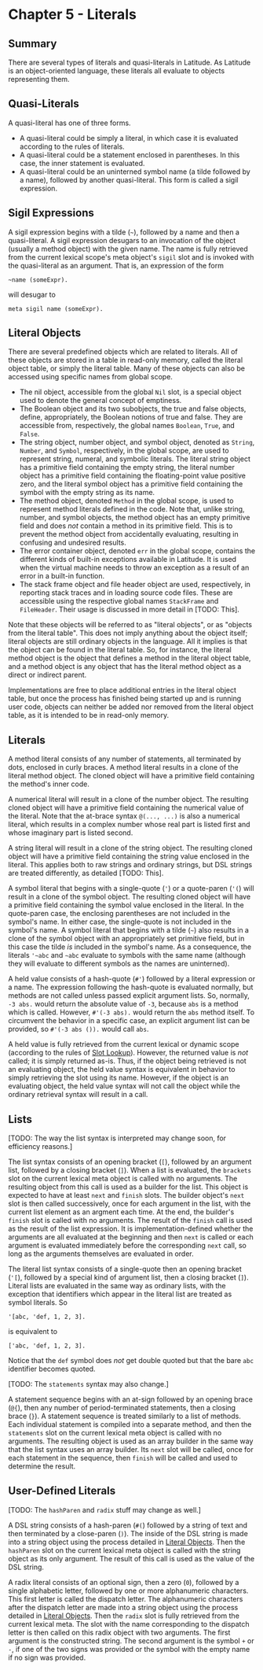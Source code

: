 
# Chapter 5 - Literals

## Summary

There are several types of literals and quasi-literals in Latitude. As
Latitude is an object-oriented language, these literals all evaluate
to objects representing them.

## Quasi-Literals

A quasi-literal has one of three forms.

 * A quasi-literal could be simply a literal, in which case it is
   evaluated according to the rules of literals.
 * A quasi-literal could be a statement enclosed in parentheses. In
   this case, the inner statement is evaluated.
 * A quasi-literal could be an uninterned symbol name (a tilde
   followed by a name), followed by another quasi-literal. This form
   is called a sigil expression.

## Sigil Expressions

A sigil expression begins with a tilde (`~`), followed by a name and
then a quasi-literal. A sigil expression desugars to an invocation of
the object (usually a method object) with the given name. The name is
fully retrieved from the current lexical scope's meta object's `sigil`
slot and is invoked with the quasi-literal as an argument. That is, an
expression of the form

    ~name (someExpr).

will desugar to

    meta sigil name (someExpr).

## Literal Objects

There are several predefined objects which are related to
literals. All of these objects are stored in a table in read-only
memory, called the literal object table, or simply the literal
table. Many of these objects can also be accessed using specific names
from global scope.

 * The nil object, accessible from the global `Nil` slot, is a special
   object used to denote the general concept of emptiness.
 * The Boolean object and its two subobjects, the true and false
   objects, define, appropriately, the Boolean notions of true and
   false. They are accessible from, respectively, the global names
   `Boolean`, `True`, and `False`.
 * The string object, number object, and symbol object, denoted as
   `String`, `Number`, and `Symbol`, respectively, in the global
   scope, are used to represent string, numeral, and symbolic
   literals. The literal string object has a primitive field
   containing the empty string, the literal number object has a
   primitive field containing the floating-point value positive zero,
   and the literal symbol object has a primitive field containing the
   symbol with the empty string as its name.
 * The method object, denoted `Method` in the global scope, is used to
   represent method literals defined in the code. Note that, unlike
   string, number, and symbol objects, the method object has an empty
   primitive field and does *not* contain a method in its primitive
   field. This is to prevent the method object from accidentally
   evaluating, resulting in confusing and undesired results.
 * The error container object, denoted `err` in the global scope,
   contains the different kinds of built-in exceptions available in
   Latitude. It is used when the virtual machine needs to throw an
   exception as a result of an error in a built-in function.
 * The stack frame object and file header object are used,
   respectively, in reporting stack traces and in loading source code
   files. These are accessible using the respective global names
   `StackFrame` and `FileHeader`. Their usage is discussed in more
   detail in [TODO: This].

Note that these objects will be referred to as "literal objects", or
as "objects from the literal table". This does not imply anything
about the object itself; literal objects are still ordinary objects in
the language. All it implies is that the object can be found in the
literal table. So, for instance, the literal method object is the
object that defines a method in the literal object table, and a method
object is any object that has the literal method object as a direct or
indirect parent.

Implementations are free to place additional entries in the literal
object table, but once the process has finished being started up and
is running user code, objects can neither be added nor removed from
the literal object table, as it is intended to be in read-only memory.

## Literals

A method literal consists of any number of statements, all terminated
by dots, enclosed in curly braces. A method literal results in a clone
of the literal method object. The cloned object will have a primitive
field containing the method's inner code.

A numerical literal will result in a clone of the number object. The
resulting cloned object will have a primitive field containing the
numerical value of the literal. Note that the at-brace syntax `@(...,
...)` is also a numerical literal, which results in a complex number
whose real part is listed first and whose imaginary part is listed
second.

A string literal will result in a clone of the string object. The
resulting cloned object will have a primitive field containing the
string value enclosed in the literal. This applies both to raw strings
and ordinary strings, but DSL strings are treated differently, as
detailed [TODO: This].

A symbol literal that begins with a single-quote (`'`) or a
quote-paren (`'(`) will result in a clone of the symbol object. The
resulting cloned object will have a primitive field containing the
symbol value enclosed in the literal. In the quote-paren case, the
enclosing parentheses are not included in the symbol's name. In either
case, the single-quote is not included in the symbol's name. A symbol
literal that begins with a tilde (`~`) also results in a clone of the
symbol object with an appropriately set primitive field, but in this
case the tilde *is* included in the symbol's name. As a consequence,
the literals `'~abc` and `~abc` evaluate to symbols with the same name
(although they will evaluate to different symbols as the names are
uninterned).

A held value consists of a hash-quote (`#'`) followed by a literal
expression or a name. The expression following the hash-quote is
evaluated normally, but methods are not called unless passed explicit
argument lists. So, normally, `-3 abs.` would return the absolute
value of `-3`, because `abs` is a method which is called. However,
`#'(-3 abs).` would return the `abs` method itself. To circumvent the
behavior in a specific case, an explicit argument list can be
provided, so `#'(-3 abs ()).` would call `abs`.

A held value is fully retrieved from the current
lexical or dynamic scope (according to the rules
of [Slot Lookup](ch4_evaluation.md#slot-lookup)). However, the
returned value is *not* called; it is simply returned as-is. Thus, if
the object being retrieved is not an evaluating object, the held value
syntax is equivalent in behavior to simply retrieving the slot using
its name. However, if the object is an evaluating object, the held
value syntax will not call the object while the ordinary retrieval
syntax will result in a call.

## Lists

[TODO: The way the list syntax is interpreted may change soon, for
efficiency reasons.]

The list syntax consists of an opening bracket (`[`), followed by an
argument list, followed by a closing bracket (`]`). When a list is
evaluated, the `brackets` slot on the current lexical meta object is
called with no arguments. The resulting object from this call is used
as a builder for the list. This object is expected to have at least
`next` and `finish` slots. The builder object's `next` slot is then
called successively, once for each argument in the list, with the
current list element as an argment each time. At the end, the
builder's `finish` slot is called with no arguments. The result of the
`finish` call is used as the result of the list expression. It is
implementation-defined whether the arguments are all evaluated at the
beginning and then `next` is called or each argument is evaluated
immediately before the corresponding `next` call, so long as the
arguments themselves are evaluated in order.

The literal list syntax consists of a single-quote then an opening
bracket (`'[`), followed by a special kind of argument list, then a
closing bracket (`]`). Literal lists are evaluated in the same way as
ordinary lists, with the exception that identifiers which appear in
the literal list are treated as symbol literals. So

    '[abc, 'def, 1, 2, 3].

is equivalent to

    ['abc, 'def, 1, 2, 3].

Notice that the `def` symbol does *not* get double quoted but that the
bare `abc` identifier becomes quoted.

[TODO: The `statements` syntax may also change.]

A statement sequence begins with an at-sign followed by an opening
brace (`@{`), then any number of period-terminated statements, then a
closing brace (`}`). A statement sequence is treated similarly to a
list of methods. Each individual statement is compiled into a separate
method, and then the `statements` slot on the current lexical meta
object is called with no arguments. The resulting object is used as an
array builder in the same way that the list syntax uses an array
builder. Its `next` slot will be called, once for each statement in
the sequence, then `finish` will be called and used to determine the
result.

## User-Defined Literals

[TODO: The `hashParen` and `radix` stuff may change as well.]

A DSL string consists of a hash-paren (`#(`) followed by a string of
text and then terminated by a close-paren (`)`). The inside of the DSL
string is made into a string object using the process detailed
in [Literal Objects](#literal-objects). Then the `hashParen` slot on
the current lexical meta object is called with the string object as
its only argument. The result of this call is used as the value of the
DSL string.

A radix literal consists of an optional sign, then a zero (`0`),
followed by a single alphabetic letter, followed by one or more
alphanumeric characters. This first letter is called the dispatch
letter. The alphanumeric characters after the dispatch letter are made
into a string object using the process detailed
in [Literal Objects](#literal-objects). Then the `radix` slot is fully
retrieved from the current lexical meta. The slot with the name
corresponding to the dispatch letter is then called on this radix
object with two arguments. The first argument is the constructed
string. The second argument is the symbol `+` or `-`, if one of the
two signs was provided or the symbol with the empty name if no sign
was provided.
